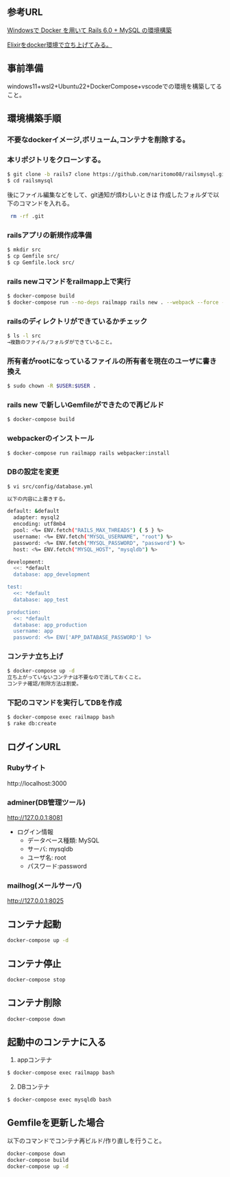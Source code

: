 ## 参考URL
[Windowsで Docker を用いて Rails 6.0 + MySQL の環境構築](https://codelabo.com/posts/20201010192152)

[Elixirをdocker環境で立ち上げてみる。](https://qiita.com/naritomo08/items/fecf4ace7b9ca9078102)

## 事前準備

windows11+wsl2+Ubuntu22+DockerCompose+vscodeでの環境を構築してること。

## 環境構築手順

### 不要なdockerイメージ,ボリューム,コンテナを削除する。

### 本リポジトリをクローンする。

```bash
$ git clone -b rails7 clone https://github.com/naritomo08/railsmysql.git railsmysql
$ cd railsmysql
```

後にファイル編集などをして、git通知が煩わしいときは
作成したフォルダで以下のコマンドを入れる。

```bash
 rm -rf .git
```

### railsアプリの新規作成準備

```bash
$ mkdir src
$ cp Gemfile src/
$ cp Gemfile.lock src/
```

### rails newコマンドをrailmapp上で実行

```bash
$ docker-compose build
$ docker-compose run --no-deps railmapp rails new . --webpack --force --database=mysql
```

### railsのディレクトリができているかチェック

```bash
$ ls -l src
→複数のファイル/フォルダができていること。
```

### 所有者がrootになっているファイルの所有者を現在のユーザに書き換え

```bash
$ sudo chown -R $USER:$USER .
```

### rails new で新しいGemfileができたので再ビルド

```bash
$ docker-compose build
```

### webpackerのインストール

```bash
$ docker-compose run railmapp rails webpacker:install
```

### DBの設定を変更

```bash
$ vi src/config/database.yml

以下の内容に上書きする。

default: &default
  adapter: mysql2
  encoding: utf8mb4
  pool: <%= ENV.fetch("RAILS_MAX_THREADS") { 5 } %>
  username: <%= ENV.fetch("MYSQL_USERNAME", "root") %>
  password: <%= ENV.fetch("MYSQL_PASSWORD", "password") %>
  host: <%= ENV.fetch("MYSQL_HOST", "mysqldb") %>

development:
  <<: *default
  database: app_development

test:
  <<: *default
  database: app_test

production:
  <<: *default
  database: app_production
  username: app
  password: <%= ENV['APP_DATABASE_PASSWORD'] %>
```

### コンテナ立ち上げ

```bash
$ docker-compose up -d
立ち上がっていないコンテナは不要なので消しておくこと。
コンテナ確認/削除方法は割愛。
```

### 下記のコマンドを実行してDBを作成

```bash
$ docker-compose exec railmapp bash
$ rake db:create
```

## ログインURL

### Rubyサイト

http://localhost:3000

### adminer(DB管理ツール)

http://127.0.0.1:8081


* ログイン情報
  - データベース種類: MySQL
  - サーバ: mysqldb
  - ユーザ名: root
  - パスワード:password

### mailhog(メールサーバ)

http://127.0.0.1:8025

## コンテナ起動

```bash
docker-compose up -d
```

## コンテナ停止

```bash
docker-compose stop
```

## コンテナ削除

```bash
docker-compose down
```

## 起動中のコンテナに入る

1. appコンテナ

```bash
$ docker-compose exec railmapp bash
```

2. DBコンテナ

```bash
$ docker-compose exec mysqldb bash
```

## Gemfileを更新した場合

以下のコマンドでコンテナ再ビルド/作り直しを行うこと。

```bash
docker-compose down
docker-compose build
docker-compose up -d
```
